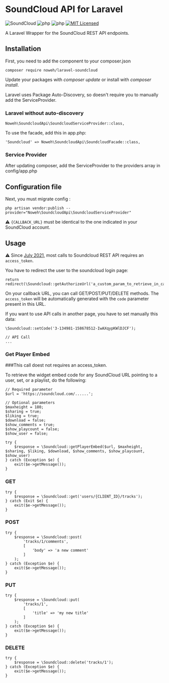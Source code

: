 # SoundCloud API for Laravel

![SoundCloud](https://img.shields.io/static/v1?style=flat-square&message=SoundCloud&color=FF3300&logo=SoundCloud&logoColor=FFFFFF&label=)
![php](https://img.shields.io/badge/Laravel-v5/6-828cb7.svg?style=flat-square&logo=Laravel&color=FF2D20)
![php](https://img.shields.io/badge/PHP-v7.3-828cb7.svg?style=flat-square)
[![MIT Licensed](https://img.shields.io/badge/license-MIT-brightgreen.svg?style=flat-square)](licence.md)

A Laravel Wrapper for the SoundCloud REST API endpoints.

## Installation
First, you need to add the component to your composer.json
```
composer require noweh/laravel-soundcloud
```
Update your packages with *composer update* or install with *composer install*.

Laravel uses Package Auto-Discovery, so doesn't require you to manually add the ServiceProvider.

### Laravel without auto-discovery

    Noweh\SoundcloudApi\SoundcloudServiceProvider::class,

To use the facade, add this in app.php:

    'Soundcloud' => Noweh\SoundcloudApi\SoundcloudFacade::class,

### Service Provider
After updating composer, add the ServiceProvider to the providers array in config/app.php

## Configuration file

Next, you must migrate config :

    php artisan vendor:publish --provider="Noweh\SoundcloudApi\SoundcloudServiceProvider"

⚠️ `{CALLBACK_URL}` must be identical to the one indicated in your SoundCloud account.

## Usage

⚠️ Since [July 2021](https://developers.soundcloud.com/blog/security-updates-api), most calls to Soundcloud REST API requires an `access_token`.

You have to redirect the user to the soundcloud login page:
```
return redirect(\Soundcloud::getAuthorizeUrl('a_custom_param_to_retrieve_in_callback'));
```

On your callback URL, you can call GET/POST/PUT/DELETE methods. The `access_token` will be automatically generated with the `code` parameter present in this URL.

If you want to use API calls in another page, you have to set manually this data:
```
\Soundcloud::setCode('3-134981-158678512-IwAXqypKWlDJCF');

// API Call
...
```


### Get Player Embed
###This call doest not requires an access_token.

To retrieve the widget embed code for any SoundCloud URL pointing to a user, set, or a playlist, do the following:
```
// Required parameter
$url = 'https://soundcloud.com/......';

// Optional parameters
$maxheight = 180;
$sharing = true;
$liking = true;
$download = false;
$show_comments = true;
$show_playcount = false;
$show_user = false;

try {
    $response = \Soundcloud::getPlayerEmbed($url, $maxheight, $sharing, $liking, $download, $show_comments, $show_playcount, $show_user)
} catch (Exception $e) {
    exit($e->getMessage());
}
```

### GET
```
try {
    $response = \Soundcloud::get('users/{CLIENT_ID}/tracks');
} catch (Exit $e) {
    exit($e->getMessage());
}
```

### POST
```
try {
    $response = \Soundcloud::post(
        'tracks/1/comments',
        [
            'body' => 'a new comment'
        ]
    );
} catch (Exception $e) {
    exit($e->getMessage());
}
```

### PUT
```
try {
    $response = \Soundcloud::put(
        'tracks/1',
        [
            'title' => 'my new title'
        ]
    );
} catch (Exception $e) {
    exit($e->getMessage());
}
```

### DELETE
```
try {
    $response = \Soundcloud::delete('tracks/1');
} catch (Exception $e) {
    exit($e->getMessage());
}
```